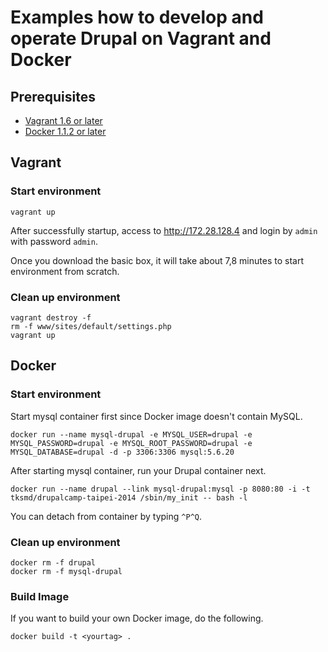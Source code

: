 # Examples how to develop and operate Drupal on Vagrant and Docker

## Prerequisites

* [Vagrant 1.6 or later](http://docs.vagrantup.com/v2/installation/index.html)
* [Docker 1.1.2 or later](https://www.docker.com/)

## Vagrant

### Start environment

    vagrant up

After successfully startup, access to http://172.28.128.4 and login by `admin` with password `admin`.

Once you download the basic box, it will take about 7,8 minutes to start environment from scratch.

### Clean up environment

    vagrant destroy -f
    rm -f www/sites/default/settings.php
    vagrant up

## Docker

### Start environment

Start mysql container first since Docker image doesn't contain MySQL.

    docker run --name mysql-drupal -e MYSQL_USER=drupal -e MYSQL_PASSWORD=drupal -e MYSQL_ROOT_PASSWORD=drupal -e MYSQL_DATABASE=drupal -d -p 3306:3306 mysql:5.6.20

After starting mysql container, run your Drupal container next.

    docker run --name drupal --link mysql-drupal:mysql -p 8080:80 -i -t tksmd/drupalcamp-taipei-2014 /sbin/my_init -- bash -l

You can detach from container by typing `^P^Q`.

### Clean up environment

    docker rm -f drupal
    docker rm -f mysql-drupal

### Build Image

If you want to build your own Docker image, do the following.

    docker build -t <yourtag> .
